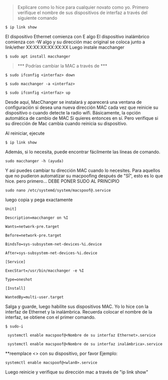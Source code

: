 > Explicare como lo hice para cualquier novato como yo.
Primero verifique el nombre de sus dispositivos de interfaz a través del siguiente comando
```
$ ip link show 
```
El dispositivo Ethernet comienza con E algo El dispositivo inalámbrico comienza con -W algo 
y su dirección mac original se coloca junto a link/ether XX:XX:XX:XX:XX:XX
Luego instale macchanger
```
$ sudo apt install macchanger
```
> *** Podrías cambiar la MAC a través de ***
```
$ sudo ifconfig <interfaz> down

$ sudo macchanger -a <interfaz>

$ sudo ifconfig <interfaz> up
```

Desde aquí, MacChanger se instalará y aparecerá una ventana de configuración si desea una nueva dirección 
MAC cada vez que reinicie su dispositivo o cuando detecte la radio wifi. Básicamente, la opción automática de cambio de MAC 
Si quieres entonces <Enter> en sí. Pero verifique si su dirección de Mac cambia cuando reinicia su dispositivo.

Al reiniciar, ejecute 
```
$ ip link show 
```
Además, si lo necesita, puede encontrar fácilmente las líneas de comando.
```
sudo macchanger -h (ayuda)
```
Y asi puedes cambiar tu dirección MAC cuando lo necesites.
Para aquellos que no pudieron automatizar su macpoofing después de "SÍ", esto es lo que hice. pero primero...
DEBE PONER SUDO AL PRINCIPIO
```
sudo nano /etc/systemd/system/macspoof@.service
```
luego copia y pega exactamente

```
Unit]

Description=macchanger on %I

Wants=network-pre.target

Before=network-pre.target

BindsTo=sys-subsystem-net-devices-%i.device

After=sys-subsystem-net-devices-%i.device

[Service]

ExecStart=/usr/bin/macchanger -e %I

Type=oneshot

[Install]

WantedBy=multi-user.target
```

Salga y guarde, luego habilite sus dispositivos MAC. 
Yo lo hice con la interfaz de Ethernet y la inalámbrica.
Recuerda colocar el nombre de la interfaz, se obtiene con el primer comando.
```
$ sudo-i

 systemctl enable macspoof@<Nombre de su interfaz Ethernet>.service

 systemctl enable macspoof@<Nombre de su interfaz inalámbrica>.service
```
**reemplace <> con su dispositivo, por favor 
Ejemplo:
```
systemctl enable macspoof@<wlan0>.service
```
Luego reinicie y verifique su dirección mac a través de "ip link show"
